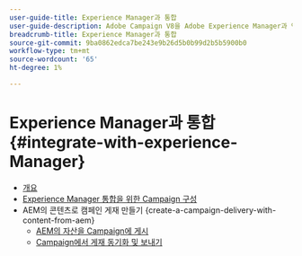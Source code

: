 ```yaml
---
user-guide-title: Experience Manager과 통합
user-guide-description: Adobe Campaign V8을 Adobe Experience Manager과 연결하여 Experience Manager에서 이메일 게재 템플릿, 자산 및 양식을 관리할 수 있는 방법을 알아봅니다.
breadcrumb-title: Experience Manager과 통합
source-git-commit: 9ba0862edca7be243e9b26d5b0b99d2b5b5900b0
workflow-type: tm+mt
source-wordcount: '65'
ht-degree: 1%

---
```



# Experience Manager과 통합 {#integrate-with-experience-Manager}

+ [개요](/help/tutorial-integrate-with-experience-Manager/overview.md)
+ [Experience Manager 통합을 위한 Campaign 구성](/help/tutorial-integrate-with-experience-manager/configure-campaign-for-aem-integration.md)
+ AEM의 콘텐츠로 캠페인 게재 만들기 {create-a-campaign-delivery-with-content-from-aem}
   + [AEM의 자산을 Campaign에 게시](/help/tutorial-integrate-with-experience-manager/publish-assets-in-aem-to-campaign.md)
   + [Campaign에서 게재 동기화 및 보내기](/help/tutorial-integrate-with-experience-manager/synchronize-and-send-an-aem-delivery-in-campaign.md)


